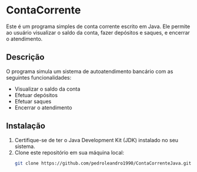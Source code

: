 # ContaCorrente

Este é um programa simples de conta corrente escrito em Java. Ele permite ao usuário visualizar o saldo da conta, fazer depósitos e saques, e encerrar o atendimento.

## Descrição

O programa simula um sistema de autoatendimento bancário com as seguintes funcionalidades:
- Visualizar o saldo da conta
- Efetuar depósitos
- Efetuar saques
- Encerrar o atendimento

## Instalação

1. Certifique-se de ter o Java Development Kit (JDK) instalado no seu sistema.
2. Clone este repositório em sua máquina local:
   ```bash
   git clone https://github.com/pedroleandro1990/ContaCorrenteJava.git
